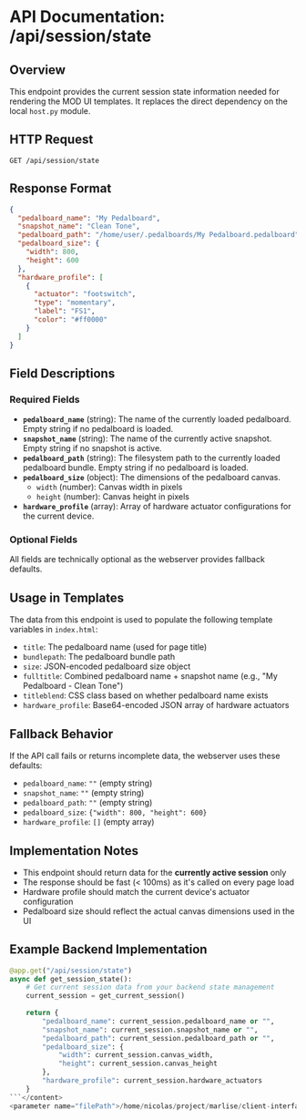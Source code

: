 # API Documentation: /api/session/state

## Overview
This endpoint provides the current session state information needed for rendering the MOD UI templates. It replaces the direct dependency on the local `host.py` module.

## HTTP Request
```
GET /api/session/state
```

## Response Format
```json
{
  "pedalboard_name": "My Pedalboard",
  "snapshot_name": "Clean Tone",
  "pedalboard_path": "/home/user/.pedalboards/My Pedalboard.pedalboard",
  "pedalboard_size": {
    "width": 800,
    "height": 600
  },
  "hardware_profile": [
    {
      "actuator": "footswitch",
      "type": "momentary",
      "label": "FS1",
      "color": "#ff0000"
    }
  ]
}
```

## Field Descriptions

### Required Fields
- **`pedalboard_name`** (string): The name of the currently loaded pedalboard. Empty string if no pedalboard is loaded.
- **`snapshot_name`** (string): The name of the currently active snapshot. Empty string if no snapshot is active.
- **`pedalboard_path`** (string): The filesystem path to the currently loaded pedalboard bundle. Empty string if no pedalboard is loaded.
- **`pedalboard_size`** (object): The dimensions of the pedalboard canvas.
  - `width` (number): Canvas width in pixels
  - `height` (number): Canvas height in pixels
- **`hardware_profile`** (array): Array of hardware actuator configurations for the current device.

### Optional Fields
All fields are technically optional as the webserver provides fallback defaults.

## Usage in Templates

The data from this endpoint is used to populate the following template variables in `index.html`:

- `title`: The pedalboard name (used for page title)
- `bundlepath`: The pedalboard bundle path
- `size`: JSON-encoded pedalboard size object
- `fulltitle`: Combined pedalboard name + snapshot name (e.g., "My Pedalboard - Clean Tone")
- `titleblend`: CSS class based on whether pedalboard name exists
- `hardware_profile`: Base64-encoded JSON array of hardware actuators

## Fallback Behavior

If the API call fails or returns incomplete data, the webserver uses these defaults:
- `pedalboard_name`: `""` (empty string)
- `snapshot_name`: `""` (empty string)  
- `pedalboard_path`: `""` (empty string)
- `pedalboard_size`: `{"width": 800, "height": 600}`
- `hardware_profile`: `[]` (empty array)

## Implementation Notes

- This endpoint should return data for the **currently active session** only
- The response should be fast (< 100ms) as it's called on every page load
- Hardware profile should match the current device's actuator configuration
- Pedalboard size should reflect the actual canvas dimensions used in the UI

## Example Backend Implementation

```python
@app.get("/api/session/state")
async def get_session_state():
    # Get current session data from your backend state management
    current_session = get_current_session()
    
    return {
        "pedalboard_name": current_session.pedalboard_name or "",
        "snapshot_name": current_session.snapshot_name or "",
        "pedalboard_path": current_session.pedalboard_path or "",
        "pedalboard_size": {
            "width": current_session.canvas_width,
            "height": current_session.canvas_height
        },
        "hardware_profile": current_session.hardware_actuators
    }
```</content>
<parameter name="filePath">/home/nicolas/project/marlise/client-interface/web_client_original/API_SESSION_STATE.md